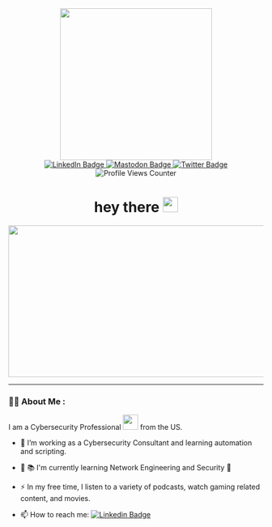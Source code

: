 <!-- markdownlint-disable-file MD026 MD033 MD041 -->

<div id="header" align="center">
  <img src="https://media.giphy.com/media/1GEATImIxEXVR79Dhk/giphy.gif" width="300"/>

  <div id="badges">
  <a href="https://www.linkedin.com/in/nathanpruitt/">
    <img src="https://img.shields.io/badge/LinkedIn-blue?style=for-the-badge&logo=linkedin&logoColor=white" alt="LinkedIn Badge"/>
  </a>
  <a href="https://infosec.exchange/@nathanpruitt">
    <img src="https://img.shields.io/badge/Mastodon-blue?style=for-the-badge&logo=mastodon&logoColor=white" alt="Mastodon Badge"/>
  </a>
  <a href="https://twitter.com/nathanpruitt">
    <img src="https://img.shields.io/badge/Twitter-blue?style=for-the-badge&logo=twitter&logoColor=white" alt="Twitter Badge"/>
  </a>
    </div>
  <img src="https://komarev.com/ghpvc/?username=nathanpruitt&style=flat-square&color=blue" alt="Profile Views Counter"/>
  <h1>
  hey there
  <img src="https://media.giphy.com/media/hvRJCLFzcasrR4ia7z/giphy.gif" width="30px"/>
</h1>
</div>

<div align="center">
  <img src="https://media.giphy.com/media/dWesBcTLavkZuG35MI/giphy.gif" width="600" height="300"/>
</div>

---

### :man_technologist: About Me :

I am a Cybersecurity Professional <img src="https://media.giphy.com/media/RDZo7znAdn2u7sAcWH/giphy.gif" width="30"> from the US.

<!--
### Hi there 👋

**nathanpruitt/nathanpruitt is a ✨ _special_ ✨  repository because it's `README.md` (this file) appears on your GitHub profile.

Here are some ideas to get you started:

- 🔭 I'm currently working on ...
- 🌱 I'm currently learning ...
- 👯‍♂️ I'm looking to collaborate on ...
- 🤔 I'm looking for help with ...
- 💬 Ask me about ...
- 📫 How to reach me: ...
- 😄 Pronouns: ...
- ⚡️ Fun fact: ...
-->
<!-- Example Profile README.md text -->

- :telescope: I’m working as a Cybersecurity Consultant and learning automation and scripting.

- :seedling: 📚 I'm currently learning Network Engineering and Security 🏫

- :zap: In my free time, I listen to a variety of podcasts, watch gaming related content, and movies.

- :mailbox: How to reach me: [![Linkedin Badge](https://img.shields.io/badge/LinkedIn-blue?style=for-the-badge&logo=linkedin&logoColor=white)](https://www.linkedin.com/in/nathanpruitt/)
